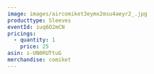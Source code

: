 ```yaml
---
image: images/aircomiket3eymx2msu4aeyr2_.jpg
producttype: Sleeves
eventId: iuq6O2mCN
pricings:
  - quantity: 1
    price: 25
asin: s-UN0RUTtuG
merchandise: comiket
---
```

